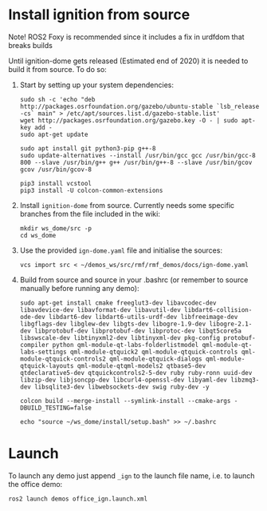 # Install ignition from source

Note! ROS2 Foxy is recommended since it includes a fix in urdfdom that breaks builds

Until ignition-dome gets released (Estimated end of 2020) it is needed to build it from source.
To do so:

1. Start by setting up your system dependencies:

    ```
    sudo sh -c 'echo "deb http://packages.osrfoundation.org/gazebo/ubuntu-stable `lsb_release -cs` main" > /etc/apt/sources.list.d/gazebo-stable.list'
    wget http://packages.osrfoundation.org/gazebo.key -O - | sudo apt-key add -
    sudo apt-get update
    
    sudo apt install git python3-pip g++-8
    sudo update-alternatives --install /usr/bin/gcc gcc /usr/bin/gcc-8 800 --slave /usr/bin/g++ g++ /usr/bin/g++-8 --slave /usr/bin/gcov gcov /usr/bin/gcov-8
    
    pip3 install vcstool
    pip3 install -U colcon-common-extensions
    ```

1. Install `ignition-dome` from source. Currently needs some specific branches from the file included in the wiki:

    ```
    mkdir ws_dome/src -p
    cd ws_dome
    ```

1. Use the provided `ign-dome.yaml` file and initialise the sources:

    ```
    vcs import src < ~/demos_ws/src/rmf/rmf_demos/docs/ign-dome.yaml

    ```

1. Build from source and source in your .bashrc (or remember to source manually before running any demo):

    ```
    sudo apt-get install cmake freeglut3-dev libavcodec-dev libavdevice-dev libavformat-dev libavutil-dev libdart6-collision-ode-dev libdart6-dev libdart6-utils-urdf-dev libfreeimage-dev libgflags-dev libglew-dev libgts-dev libogre-1.9-dev libogre-2.1-dev libprotobuf-dev libprotobuf-dev libprotoc-dev libqt5core5a libswscale-dev libtinyxml2-dev libtinyxml-dev pkg-config protobuf-compiler python qml-module-qt-labs-folderlistmodel qml-module-qt-labs-settings qml-module-qtquick2 qml-module-qtquick-controls qml-module-qtquick-controls2 qml-module-qtquick-dialogs qml-module-qtquick-layouts qml-module-qtqml-models2 qtbase5-dev qtdeclarative5-dev qtquickcontrols2-5-dev ruby ruby-ronn uuid-dev libzip-dev libjsoncpp-dev libcurl4-openssl-dev libyaml-dev libzmq3-dev libsqlite3-dev libwebsockets-dev swig ruby-dev -y
    
    colcon build --merge-install --symlink-install --cmake-args -DBUILD_TESTING=false
    
    echo "source ~/ws_dome/install/setup.bash" >> ~/.bashrc
    ```
    
# Launch

To launch any demo just append `_ign` to the launch file name, i.e. to launch the office demo:

  ```
  ros2 launch demos office_ign.launch.xml
  ```
